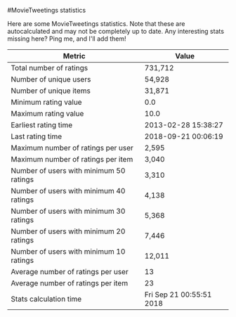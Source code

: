#MovieTweetings statistics

Here are some MovieTweetings statistics. Note that these are autocalculated and may not be completely up to date. Any interesting stats missing here? Ping me, and I'll add them!

Metric | Value
--- | ---
Total number of ratings                 | 731,712
Number of unique users                  | 54,928
Number of unique items                  | 31,871
Minimum rating value                    | 0.0
Maximum rating value                    | 10.0
Earliest rating time                    | 2013-02-28 15:38:27
Last rating time                        | 2018-09-21 00:06:19
Maximum number of ratings per user      | 2,595
Maximum number of ratings per item      | 3,040
Number of users with minimum 50 ratings | 3,310
Number of users with minimum 40 ratings | 4,138
Number of users with minimum 30 ratings | 5,368
Number of users with minimum 20 ratings | 7,446
Number of users with minimum 10 ratings | 12,011
Average number of ratings per user      | 13
Average number of ratings per item      | 23
Stats calculation time                  | Fri Sep 21 00:55:51 2018

